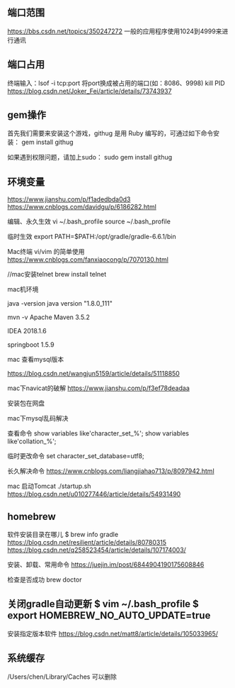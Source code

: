 ## 端口范围
https://bbs.csdn.net/topics/350247272
一般的应用程序使用1024到4999来进行通讯

## 端口占用
终端输入：lsof -i tcp:port 将port换成被占用的端口(如：8086、9998)
kill PID
https://blog.csdn.net/Joker_Fei/article/details/73743937

## gem操作
首先我们需要来安装这个游戏，githug 是用 Ruby 编写的，可通过如下命令安装：
gem install githug

如果遇到权限问题，请加上sudo：
sudo gem install githug

## 环境变量
https://www.jianshu.com/p/f1adedbda0d3
https://www.cnblogs.com/davidgu/p/6186282.html

编辑、永久生效
vi ~/.bash_profile
source ~/.bash_profile

临时生效
export PATH=$PATH:/opt/gradle/gradle-6.6.1/bin




Mac终端 vi/vim 的简单使用
https://www.cnblogs.com/fanxiaocong/p/7070130.html

//mac安装telnet
brew install telnet

mac机环境

java -version
java version "1.8.0_111"

mvn -v
Apache Maven 3.5.2

IDEA 2018.1.6

springboot 1.5.9

mac 查看mysql版本

https://blog.csdn.net/wangjun5159/article/details/51118850

mac下navicat的破解
https://www.jianshu.com/p/f3ef78deadaa

安装包在网盘

mac下mysql乱码解决

查看命令
show variables like'character_set_%';
show variables like'collation_%';

临时更改命令
set character_set_database=utf8;

长久解决命令
https://www.cnblogs.com/liangjiahao713/p/8097942.html

mac 启动Tomcat
./startup.sh
https://blog.csdn.net/u010277446/article/details/54931490

## homebrew

软件安装目录在哪儿
$ brew info gradle
https://blog.csdn.net/resilient/article/details/80780315
https://blog.csdn.net/q258523454/article/details/107174003/

安装、卸载、常用命令
https://juejin.im/post/6844904190175608846

检查是否成功
brew doctor

关闭gradle自动更新
$ vim ~/.bash_profile
$ export HOMEBREW_NO_AUTO_UPDATE=true
-

安装指定版本软件
https://blog.csdn.net/matt8/article/details/105033965/

## 系统缓存
/Users/chen/Library/Caches 可以删除
